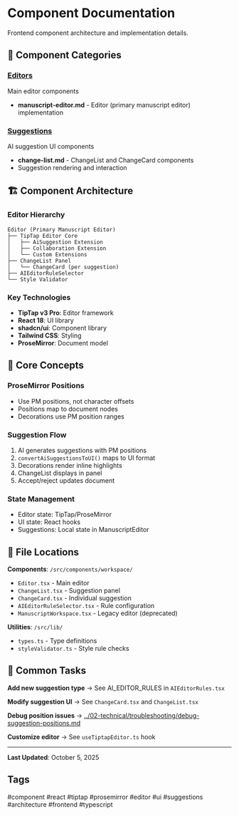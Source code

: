 # Component Documentation

Frontend component architecture and implementation details.

## 📂 Component Categories

### [Editors](./editors/)
Main editor components
- **manuscript-editor.md** - Editor (primary manuscript editor) implementation

### [Suggestions](./suggestions/)
AI suggestion UI components
- **change-list.md** - ChangeList and ChangeCard components
- Suggestion rendering and interaction

## 🏗️ Component Architecture

### Editor Hierarchy
```
Editor (Primary Manuscript Editor)
├── TipTap Editor Core
│   ├── AiSuggestion Extension
│   ├── Collaboration Extension
│   └── Custom Extensions
├── ChangeList Panel
│   └── ChangeCard (per suggestion)
├── AIEditorRuleSelector
└── Style Validator
```

### Key Technologies
- **TipTap v3 Pro**: Editor framework
- **React 18**: UI library
- **shadcn/ui**: Component library
- **Tailwind CSS**: Styling
- **ProseMirror**: Document model

## 🔑 Core Concepts

### ProseMirror Positions
- Use PM positions, not character offsets
- Positions map to document nodes
- Decorations use PM position ranges

### Suggestion Flow
1. AI generates suggestions with PM positions
2. `convertAiSuggestionsToUI()` maps to UI format
3. Decorations render inline highlights
4. ChangeList displays in panel
5. Accept/reject updates document

### State Management
- Editor state: TipTap/ProseMirror
- UI state: React hooks
- Suggestions: Local state in ManuscriptEditor

## 📍 File Locations

**Components**: `/src/components/workspace/`
- `Editor.tsx` - Main editor
- `ChangeList.tsx` - Suggestion panel
- `ChangeCard.tsx` - Individual suggestion
- `AIEditorRuleSelector.tsx` - Rule configuration
- `ManuscriptWorkspace.tsx` - Legacy editor (deprecated)

**Utilities**: `/src/lib/`
- `types.ts` - Type definitions
- `styleValidator.ts` - Style rule checks

## 🎯 Common Tasks

**Add new suggestion type** → See AI_EDITOR_RULES in `AIEditorRules.tsx`

**Modify suggestion UI** → See `ChangeCard.tsx` and `ChangeList.tsx`

**Debug position issues** → [../02-technical/troubleshooting/debug-suggestion-positions.md](../02-technical/troubleshooting/debug-suggestion-positions.md)

**Customize editor** → See `useTiptapEditor.ts` hook

---

**Last Updated**: October 5, 2025

## Tags

#component #react #tiptap #prosemirror #editor #ui #suggestions #architecture #frontend #typescript
